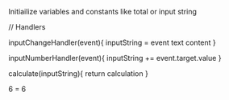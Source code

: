 Initiailize variables and constants like total or input string


// Handlers

inputChangeHandler(event){
    inputString = event text content
}

inputNumberHandler(event){
    inputString += event.target.value
}

calculate(inputString){
    return calculation
}


<div class="calc-history">
                    <div class="calc-head-top">
                        <a href="" class="history-btn"><span class="fas fa-history"></span></a>
                    </div>
                    <div class="history-card">
                        <a class="tag">6</a>
                        <span>=</span>
                        <a class="tag">6</a>
                    </div>
                </div>